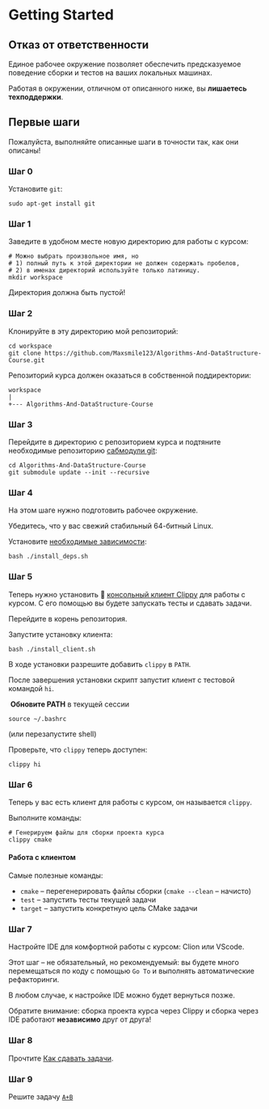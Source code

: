 # Getting Started

## Отказ от ответственности

Единое рабочее окружение позволяет обеспечить предсказуемое поведение сборки и тестов на ваших локальных машинах.

Работая в окружении, отличном от описанного ниже, вы **лишаетесь техподдержки**.

## Первые шаги

Пожалуйста, выполняйте описанные шаги в точности так, как они описаны!

### Шаг 0

Установите `git`:
```shell
sudo apt-get install git
```

### Шаг 1

Заведите в удобном месте новую директорию для работы с курсом:

```shell
# Можно выбрать произвольное имя, но
# 1) полный путь к этой директории не должен содержать пробелов,
# 2) в именах директорий используйте только латиницу.
mkdir workspace
```

Директория должна быть пустой!


### Шаг 2

Клонируйте в эту директорию мой репозиторий:

```shell
cd workspace
git clone https://github.com/Maxsmile123/Algorithms-And-DataStructure-Course.git
```

Репозиторий курса должен оказаться в собственной поддиректории:

```
workspace
|
+--- Algorithms-And-DataStructure-Course
```

### Шаг 3

Перейдите в директорию с репозиторием курса и подтяните необходимые репозиторию [сабмодули git](https://git-scm.com/book/en/v2/Git-Tools-Submodules):

```shell
cd Algorithms-And-DataStructure-Course
git submodule update --init --recursive
```

### Шаг 4

На этом шаге нужно подготовить рабочее окружение.

Убедитесь, что у вас свежий стабильный 64-битный Linux.

Установите [необходимые зависимости](../install_deps.sh):

```shell
bash ./install_deps.sh
```

### Шаг 5

Теперь нужно установить 📎 [консольный клиент Clippy](https://gitlab.com/Lipovsky/clippy) для работы с курсом.
С его помощью вы будете запускать тесты и сдавать задачи.

Перейдите в корень репозитория.

Запустите установку клиента:
```shell
bash ./install_client.sh
```
В ходе установки разрешите добавить `clippy` в `PATH`.

После завершения установки скрипт запустит клиент с тестовой командой `hi`.

 **Обновите PATH** в текущей сессии
```shell
source ~/.bashrc
```
(или перезапустите shell)

Проверьте, что `clippy` теперь доступен:
```shell
clippy hi
```

### Шаг 6

Теперь у вас есть клиент для работы с курсом, он называется `clippy`.

Выполните команды:

```shell
# Генерируем файлы для сборки проекта курса
clippy cmake
```

#### Работа с клиентом

Самые полезные команды:

- `cmake` – перегенерировать файлы сборки (`cmake --clean` – начисто)
- `test` – запустить тесты текущей задачи
- `target` – запустить конкретную цель CMake задачи

### Шаг 7

Настройте IDE для комфортной работы с курсом: Clion или VScode.

Этот шаг – не обязательный, но рекомендуемый: вы будете много перемещаться по коду с помощью `Go To` и выполнять автоматические рефакторинги.

В любом случае, к настройке IDE можно будет вернуться позже.

Обратите внимание: сборка проекта курса через Clippy и сборка через IDE работают **независимо** друг от друга!

### Шаг 8

Прочтите [Как сдавать задачи](/docs/ci.md).

### Шаг 9

Решите задачу [`A+B`](../tasks/tutorial/aplusb/)
